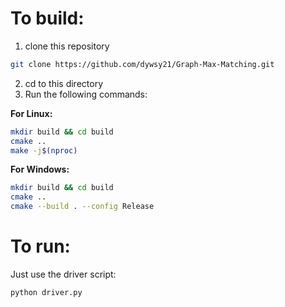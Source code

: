 # To build:
1. clone this repository

```bash
git clone https://github.com/dywsy21/Graph-Max-Matching.git
```

2. cd to this directory
3. Run the following commands:

**For Linux:**
```bash
mkdir build && cd build
cmake ..
make -j$(nproc)
```

**For Windows:**
```bash
mkdir build && cd build
cmake ..
cmake --build . --config Release
```

# To run:

Just use the driver script:

```bash
python driver.py
```
